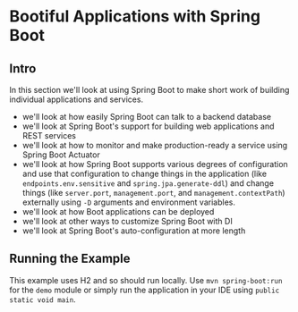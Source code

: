 # Bootiful Applications with Spring Boot

## Intro
In this section we'll look at using Spring Boot to make short work of building individual applications and services.

- we'll look at how easily Spring Boot can talk to a backend database
- we'll look at Spring Boot's support for building web applications and REST services
- we'll look at how to monitor and make production-ready a service using Spring Boot Actuator
- we'll look at how Spring Boot supports various degrees of configuration and use that configuration to change things in the application (like `endpoints.env.sensitive` and `spring.jpa.generate-ddl`) and change things  (like `server.port`, `management.port`, and `management.contextPath`) externally using `-D` arguments and environment variables.
- we'll look at how Boot applications can be deployed
- we'll look at other ways to customize Spring Boot with DI  
- we'll look at Spring Boot's auto-configuration at more length 

## Running the Example
This example uses H2 and so should run locally. Use `mvn spring-boot:run` for the `demo` module or simply run the application in your IDE using `public static void main`.
